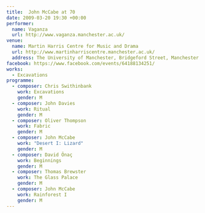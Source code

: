 ```yaml
---
title:  John McCabe at 70
date: 2009-03-20 19:30 +00:00
performer:
  name: Vaganza
  url: http://www.vaganza.manchester.ac.uk/
venue:
  name: Martin Harris Centre for Music and Drama
  url: http://www.martinharriscentre.manchester.ac.uk/
  address: The University of Manchester, Bridgeford Street, Manchester M13 9PL, United Kingdom
facebook: https://www.facebook.com/events/64188134251/
works:
  - Excavations
programme:
  - composer: Chris Swithinbank
    work: Excavations
    gender: M
  - composer: John Davies
    work: Ritual
    gender: M
  - composer: Oliver Thompson
    work: Fabric
    gender: M
  - composer: John McCabe
    work: "Desert I: Lizard"
    gender: M
  - composer: David Önaç
    work: Beginnings
    gender: M
  - composer: Thomas Brewster
    work: The Glass Palace
    gender: M
  - composer: John McCabe
    work: Rainforest I
    gender: M
---
```

